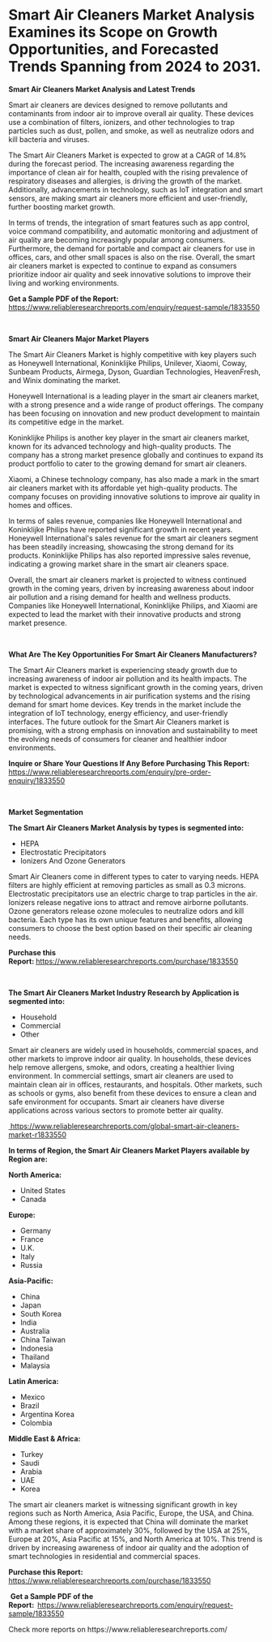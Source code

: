 <p><h1>Smart Air Cleaners Market Analysis Examines its Scope on Growth Opportunities, and Forecasted Trends Spanning from 2024 to 2031.</h1></p><p><strong>Smart Air Cleaners Market Analysis and Latest Trends</strong></p>
<p><p>Smart air cleaners are devices designed to remove pollutants and contaminants from indoor air to improve overall air quality. These devices use a combination of filters, ionizers, and other technologies to trap particles such as dust, pollen, and smoke, as well as neutralize odors and kill bacteria and viruses. </p><p>The Smart Air Cleaners Market is expected to grow at a CAGR of 14.8% during the forecast period. The increasing awareness regarding the importance of clean air for health, coupled with the rising prevalence of respiratory diseases and allergies, is driving the growth of the market. Additionally, advancements in technology, such as IoT integration and smart sensors, are making smart air cleaners more efficient and user-friendly, further boosting market growth.</p><p>In terms of trends, the integration of smart features such as app control, voice command compatibility, and automatic monitoring and adjustment of air quality are becoming increasingly popular among consumers. Furthermore, the demand for portable and compact air cleaners for use in offices, cars, and other small spaces is also on the rise. Overall, the smart air cleaners market is expected to continue to expand as consumers prioritize indoor air quality and seek innovative solutions to improve their living and working environments.</p></p>
<p><strong>Get a Sample PDF of the Report:&nbsp;</strong> <a href="https://www.reliableresearchreports.com/enquiry/request-sample/1833550">https://www.reliableresearchreports.com/enquiry/request-sample/1833550</a></p>
<p>&nbsp;</p>
<p><strong>Smart Air Cleaners Major Market Players</strong></p>
<p><p>The Smart Air Cleaners Market is highly competitive with key players such as Honeywell International, Koninklijke Philips, Unilever, Xiaomi, Coway, Sunbeam Products, Airmega, Dyson, Guardian Technologies, HeavenFresh, and Winix dominating the market.</p><p>Honeywell International is a leading player in the smart air cleaners market, with a strong presence and a wide range of product offerings. The company has been focusing on innovation and new product development to maintain its competitive edge in the market.</p><p>Koninklijke Philips is another key player in the smart air cleaners market, known for its advanced technology and high-quality products. The company has a strong market presence globally and continues to expand its product portfolio to cater to the growing demand for smart air cleaners.</p><p>Xiaomi, a Chinese technology company, has also made a mark in the smart air cleaners market with its affordable yet high-quality products. The company focuses on providing innovative solutions to improve air quality in homes and offices.</p><p>In terms of sales revenue, companies like Honeywell International and Koninklijke Philips have reported significant growth in recent years. Honeywell International's sales revenue for the smart air cleaners segment has been steadily increasing, showcasing the strong demand for its products. Koninklijke Philips has also reported impressive sales revenue, indicating a growing market share in the smart air cleaners space.</p><p>Overall, the smart air cleaners market is projected to witness continued growth in the coming years, driven by increasing awareness about indoor air pollution and a rising demand for health and wellness products. Companies like Honeywell International, Koninklijke Philips, and Xiaomi are expected to lead the market with their innovative products and strong market presence.</p></p>
<p>&nbsp;</p>
<p><strong>What Are The Key Opportunities For Smart Air Cleaners Manufacturers?</strong></p>
<p><p>The Smart Air Cleaners market is experiencing steady growth due to increasing awareness of indoor air pollution and its health impacts. The market is expected to witness significant growth in the coming years, driven by technological advancements in air purification systems and the rising demand for smart home devices. Key trends in the market include the integration of IoT technology, energy efficiency, and user-friendly interfaces. The future outlook for the Smart Air Cleaners market is promising, with a strong emphasis on innovation and sustainability to meet the evolving needs of consumers for cleaner and healthier indoor environments.</p></p>
<p><strong>Inquire or Share Your Questions If Any Before Purchasing This Report:</strong> <a href="https://www.reliableresearchreports.com/enquiry/pre-order-enquiry/1833550">https://www.reliableresearchreports.com/enquiry/pre-order-enquiry/1833550</a></p>
<p>&nbsp;</p>
<p><strong>Market Segmentation</strong></p>
<p><strong>The Smart Air Cleaners Market Analysis by types is segmented into:</strong></p>
<p><ul><li>HEPA</li><li>Electrostatic Precipitators</li><li>Ionizers And Ozone Generators</li></ul></p>
<p><p>Smart Air Cleaners come in different types to cater to varying needs. HEPA filters are highly efficient at removing particles as small as 0.3 microns. Electrostatic precipitators use an electric charge to trap particles in the air. Ionizers release negative ions to attract and remove airborne pollutants. Ozone generators release ozone molecules to neutralize odors and kill bacteria. Each type has its own unique features and benefits, allowing consumers to choose the best option based on their specific air cleaning needs.</p></p>
<p><strong>Purchase this Report:&nbsp;</strong><a href="https://www.reliableresearchreports.com/purchase/1833550">https://www.reliableresearchreports.com/purchase/1833550</a></p>
<p>&nbsp;</p>
<p><strong>The Smart Air Cleaners Market Industry Research by Application is segmented into:</strong></p>
<p><ul><li>Household</li><li>Commercial</li><li>Other</li></ul></p>
<p><p>Smart air cleaners are widely used in households, commercial spaces, and other markets to improve indoor air quality. In households, these devices help remove allergens, smoke, and odors, creating a healthier living environment. In commercial settings, smart air cleaners are used to maintain clean air in offices, restaurants, and hospitals. Other markets, such as schools or gyms, also benefit from these devices to ensure a clean and safe environment for occupants. Smart air cleaners have diverse applications across various sectors to promote better air quality.</p></p>
<p><a href="https://www.reliableresearchreports.com/global-smart-air-cleaners-market-r1833550">&nbsp;https://www.reliableresearchreports.com/global-smart-air-cleaners-market-r1833550</a></p>
<p><strong>In terms of Region, the Smart Air Cleaners Market Players available by Region are:</strong></p>
<p>
    <p> <strong> North America: </strong>
        <ul>
            <li>United States</li>
            <li>Canada</li>
        </ul>
        </p> 
    <p> <strong> Europe: </strong>
        <ul>
            <li>Germany</li>
            <li>France</li>
            <li>U.K.</li>
            <li>Italy</li>
            <li>Russia</li>
        </ul>
        </p> 
    <p> <strong> Asia-Pacific: </strong>
        <ul>
            <li>China</li>
            <li>Japan</li>
            <li>South Korea</li>
            <li>India</li>
            <li>Australia</li>
            <li>China Taiwan</li>
            <li>Indonesia</li>
            <li>Thailand</li>
            <li>Malaysia</li>
        </ul>
        </p> 
    <p> <strong> Latin America: </strong>
        <ul>
            <li>Mexico</li>
            <li>Brazil</li>
            <li>Argentina Korea</li>
            <li>Colombia</li>
        </ul>
        </p> 
    <p> <strong> Middle East & Africa: </strong>
        <ul>
            <li>Turkey</li>
            <li>Saudi</li>
            <li>Arabia</li>
            <li>UAE</li>
            <li>Korea</li>
        </ul>
    </p>
    </p>
<p><p>The smart air cleaners market is witnessing significant growth in key regions such as North America, Asia Pacific, Europe, the USA, and China. Among these regions, it is expected that China will dominate the market with a market share of approximately 30%, followed by the USA at 25%, Europe at 20%, Asia Pacific at 15%, and North America at 10%. This trend is driven by increasing awareness of indoor air quality and the adoption of smart technologies in residential and commercial spaces.</p></p>
<p><strong>Purchase this Report: </strong><a href="https://www.reliableresearchreports.com/purchase/1833550">https://www.reliableresearchreports.com/purchase/1833550</a></p>
<p>&nbsp;<strong>Get a Sample PDF of the Report:&nbsp;&nbsp;</strong><a href="https://www.reliableresearchreports.com/enquiry/request-sample/1833550">https://www.reliableresearchreports.com/enquiry/request-sample/1833550</a></p>
<p><strong></strong></p>
<p>Check more reports on https://www.reliableresearchreports.com/</p>